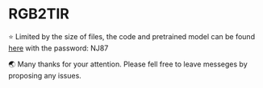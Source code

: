 # RGB2TIR

⭐ Limited by the size of files, the code and pretrained model can be found [here](https://pan.baidu.com/s/1vvVwcwsY9lLj9Q-sG7jK9A ) with the password: NJ87

🌏 Many thanks for your attention. Please fell free to leave messeges by proposing any issues.

